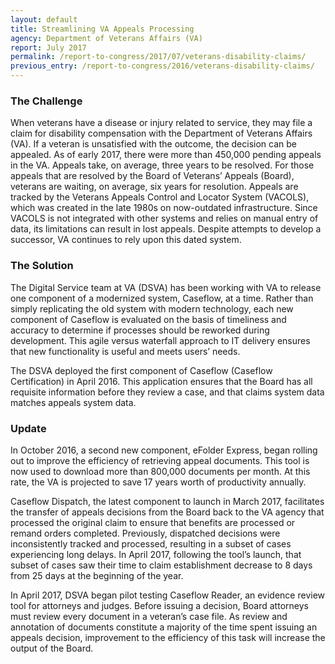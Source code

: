 ```yaml
---
layout: default
title: Streamlining VA Appeals Processing
agency: Department of Veterans Affairs (VA)
report: July 2017
permalink: /report-to-congress/2017/07/veterans-disability-claims/
previous_entry: /report-to-congress/2016/veterans-disability-claims/
---
```

### The Challenge

When veterans have a disease or injury related to service, they may file a claim for disability compensation with the Department of Veterans Affairs (VA). If a veteran is unsatisfied with the outcome, the decision can be appealed. As of early 2017, there were more than 450,000 pending appeals in the VA. Appeals take, on average, three years to be resolved. For those appeals that are resolved by the Board of Veterans’ Appeals (Board), veterans are waiting, on average, six years for resolution. Appeals are tracked by the Veterans Appeals Control and Locator System (VACOLS), which was created in the late 1980s on now-outdated infrastructure. Since VACOLS is not integrated with other systems and relies on manual entry of data, its limitations can result in lost appeals. Despite attempts to develop a successor, VA continues to rely upon this dated system.

### The Solution

The Digital Service team at VA (DSVA) has been working with VA to release one component of a modernized system, Caseflow, at a time. Rather than simply replicating the old system with modern technology, each new component of Caseflow is evaluated on the basis of timeliness and accuracy to determine if processes should be reworked during development. This agile versus waterfall approach to IT delivery ensures that new functionality is useful and meets users’ needs.

The DSVA deployed the first component of Caseflow (Caseflow Certification) in April 2016. This application ensures that the Board has all requisite information before they review a case, and that claims system data matches appeals system data.

### Update

In October 2016, a second new component, eFolder Express, began rolling out to improve the efficiency of retrieving appeal documents. This tool is now used to download more than 800,000 documents per month. At this rate, the VA is projected to save 17 years worth of productivity annually.

Caseflow Dispatch, the latest component to launch in March 2017, facilitates the transfer of appeals decisions from the Board back to the VA agency that processed the original claim to ensure that benefits are processed or remand orders completed. Previously, dispatched decisions were inconsistently tracked and processed, resulting in a subset of cases experiencing long delays. In April 2017, following the tool’s launch, that subset of cases saw their time to claim establishment decrease to 8 days from 25 days at the beginning of the year.

In April 2017, DSVA began pilot testing Caseflow Reader, an evidence review tool for attorneys and judges. Before issuing a decision, Board attorneys must review every document in a veteran’s case file. As review and annotation of documents constitute a majority of the time spent issuing an appeals decision, improvement to the efficiency of this task will increase the output of the Board.